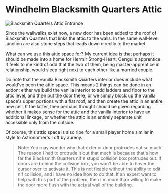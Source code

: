 # Windhelm Blacksmith Quarters Attic

![](/windhelm/pics/blacksmithattic.png?raw=true "Blacksmith Quarters Attic Entrance")

Since the wallwalks exist now, a new door has been added to the roof of Blacksmith Quarters that links the attic to the walls. In the same wall-level junction are also stone steps that leads down directly to the market.

What can we use this attic space for? My current idea is that perhaps it should be made into a home for Hermir Strong-Heart, Oengul's apprentice. It feels to me kind of odd that the two of them, being master-apprentice in relationship, would sleep right next to each other like a married couple.

Do note that the vanilla Blacksmith Quarters interior does include what would've been the attic space. This means 2 things can be done in an addon: either we build the vanilla interior to add ladders and floor to the attic level, and then put the door there, or we simply block up the vanilla space's upper portions with a flat roof, and then create the attic in an entire new cell. If the latter, then perhaps thought should be given regarding whether it makes sense for the attic and the vanilla interior to have an additional linkage, or whether the attic is an entirely separate unit accessible only from the outside.

Of course, this attic space is also ripe for a small player home similar in style to Astronomer's Loft by aureoy.

> Note: You may wonder why that exterior door protrudes out so much. The reason I had to protrude it out that much is because that's how far the Blacksmith Quarters nif's stupid collision box protrudes out. If doors are behind the collision box, you won't be able to hover the cursor over to activate it. This is not fixable without the ability to edit nif collision, and I have no idea how to do that. If an expert want to help with this part of the problem, then I'm more than willing to make the door more flush with the actual wall of the building.